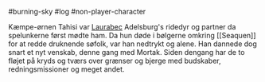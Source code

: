 #burning-sky #log #non-player-character

Kæmpe-ørnen Tahisi var [Laurabec](Laurabec.md) Adelsburg's ridedyr og partner da spelunkerne først mødte ham. Da hun døde i bølgerne omkring [[Seaquen]] for at redde druknende søfolk, var han nedtrykt og alene. Han dannede dog snart et nyt venskab, denne gang med Mortak. Siden dengang har de to fløjet på kryds og tværs over grænser og bjerge med budskaber, redningsmissioner og meget andet.
